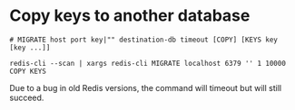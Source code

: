 # Copy keys to another database

```
# MIGRATE host port key|"" destination-db timeout [COPY] [KEYS key [key ...]]

redis-cli --scan | xargs redis-cli MIGRATE localhost 6379 '' 1 10000 COPY KEYS
```

Due to a bug in old Redis versions, the command will timeout but will still succeed.
